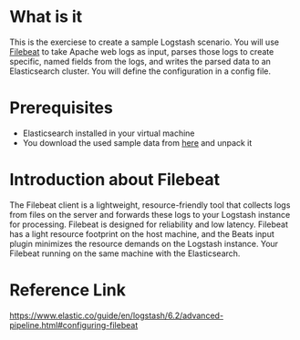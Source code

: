 # What is it
This is the exerciese to create a sample Logstash scenario. You will use [Filebeat](https://github.com/elastic/beats/tree/master/filebeat) to take Apache web logs as input, parses those logs to create specific, named fields from the logs, and writes the parsed data to an Elasticsearch cluster. You will define the configuration in a config file.


# Prerequisites
* Elasticsearch installed in your virtual machine
* You download the used sample data from [here](https://download.elastic.co/demos/logstash/gettingstarted/logstash-tutorial.log.gz) and unpack it

# Introduction about Filebeat
The Filebeat client is a lightweight, resource-friendly tool that collects logs from files on the server and forwards these logs to your Logstash instance for processing. Filebeat is designed for reliability and low latency. Filebeat has a light resource footprint on the host machine, and the Beats input plugin minimizes the resource demands on the Logstash instance. Your Filebeat running on the same machine with the Elasticsearch.




# Reference Link
https://www.elastic.co/guide/en/logstash/6.2/advanced-pipeline.html#configuring-filebeat
